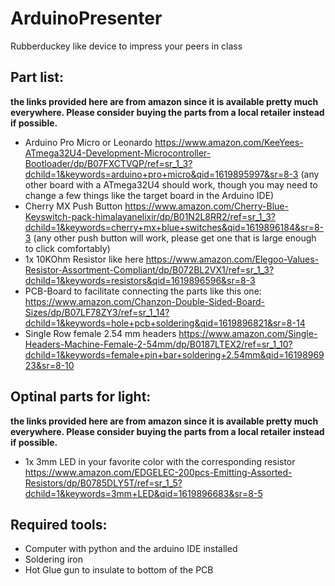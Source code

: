 # ArduinoPresenter
Rubberduckey like device to impress your peers in class


## Part list:
**the links provided here are from amazon since it is available pretty much everywhere. Please consider buying the parts from a local retailer instead if possible.**
- Arduino Pro Micro or Leonardo
  https://www.amazon.com/KeeYees-ATmega32U4-Development-Microcontroller-Bootloader/dp/B07FXCTVQP/ref=sr_1_3?dchild=1&keywords=arduino+pro+micro&qid=1619895997&sr=8-3
  (any other board with a ATmega32U4 should work, though you may need to change a few things like the target board in the Arduino IDE)
- Cherry MX Push Button https://www.amazon.com/Cherry-Blue-Keyswitch-pack-himalayanelixir/dp/B01N2L8RR2/ref=sr_1_3?dchild=1&keywords=cherry+mx+blue+switches&qid=1619896184&sr=8-3
  (any other push button will work, please get one that is large enough to click comfortably)
- 1x 10KOhm Resistor like here https://www.amazon.com/Elegoo-Values-Resistor-Assortment-Compliant/dp/B072BL2VX1/ref=sr_1_3?dchild=1&keywords=resistors&qid=1619896596&sr=8-3
- PCB-Board to facilitate connecting the parts like this one: https://www.amazon.com/Chanzon-Double-Sided-Board-Sizes/dp/B07LF78ZY3/ref=sr_1_14?dchild=1&keywords=hole+pcb+soldering&qid=1619896821&sr=8-14
- Single Row female 2.54 mm headers https://www.amazon.com/Single-Headers-Machine-Female-2-54mm/dp/B0187LTEX2/ref=sr_1_10?dchild=1&keywords=female+pin+bar+soldering+2.54mm&qid=1619896923&sr=8-10
## Optinal parts for light:
**the links provided here are from amazon since it is available pretty much everywhere. Please consider buying the parts from a local retailer instead if possible.**
- 1x 3mm LED in your favorite color with the corresponding resistor https://www.amazon.com/EDGELEC-200pcs-Emitting-Assorted-Resistors/dp/B0785DLY5T/ref=sr_1_5?dchild=1&keywords=3mm+LED&qid=1619896683&sr=8-5

## Required tools:
- Computer with python and the arduino IDE installed
- Soldering iron
- Hot Glue gun to insulate to bottom of the PCB
